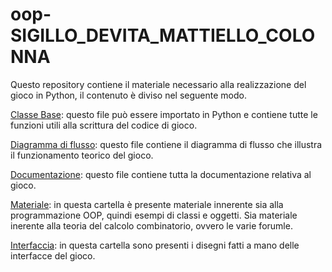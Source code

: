# oop-SIGILLO_DEVITA_MATTIELLO_COLONNA
Questo repository contiene il materiale necessario alla realizzazione del gioco in Python, il contenuto è diviso nel seguente modo.

[Classe Base](https://github.com/SimoneSigillo/oop-SIGILLO_DEVITA_MATTIELLO_COLONNA#:~:text=2%20hours%20ago-,classe_base.py): questo file può essere importato in Python e contiene tutte le funzioni utili alla scrittura del codice di gioco.

[Diagramma di flusso](https://github.com/SimoneSigillo/oop-SIGILLO_DEVITA_MATTIELLO_COLONNA#:~:text=Diagramma%20di%20flusso.pdf): questo file contiene il diagramma di flusso che illustra il funzionamento teorico del gioco.

[Documentazione](): questo file contiene tutta la documentazione relativa al gioco. 

[Materiale](https://github.com/SimoneSigillo/oop-SIGILLO_DEVITA_MATTIELLO_COLONNA/tree/main/Materiale): in questa cartella è presente materiale innerente sia alla programmazione OOP, quindi esempi di classi e oggetti. Sia materiale inerente alla teoria del calcolo combinatorio, ovvero le varie forumle.

[Interfaccia](https://github.com/SimoneSigillo/oop-SIGILLO_DEVITA_MATTIELLO_COLONNA/tree/main/Interfaccia): in questa cartella sono presenti i disegni fatti a mano delle interfacce del gioco.
